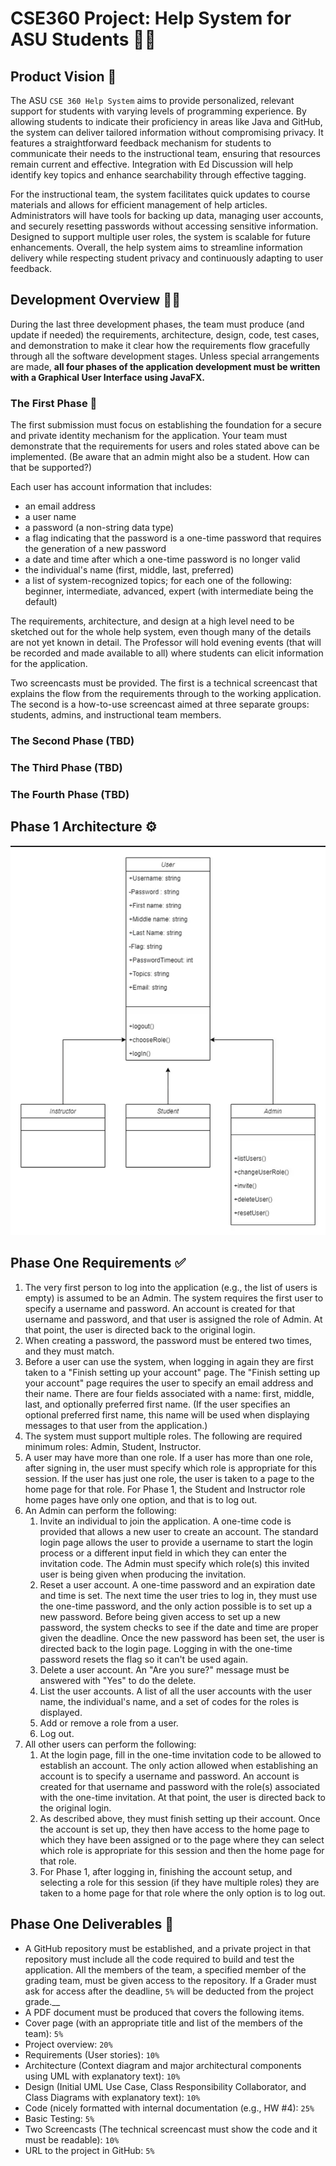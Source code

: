 # CSE360 Project: Help System for ASU Students 🧑‍🏫

## Product Vision 🚀

The ASU `CSE 360 Help System` aims to provide personalized, relevant support for students with varying levels of programming experience. By allowing students to indicate their proficiency in areas like Java and GitHub, the system can deliver tailored information without compromising privacy. It features a straightforward feedback mechanism for students to communicate their needs to the instructional team, ensuring that resources remain current and effective. Integration with Ed Discussion will help identify key topics and enhance searchability through effective tagging.

For the instructional team, the system facilitates quick updates to course materials and allows for efficient management of help articles. Administrators will have tools for backing up data, managing user accounts, and securely resetting passwords without accessing sensitive information. Designed to support multiple user roles, the system is scalable for future enhancements. Overall, the help system aims to streamline information delivery while respecting student privacy and continuously adapting to user feedback.

## Development Overview 🧑‍💻

During the last three development phases, the team must produce (and update if needed) the requirements, architecture, design, code, test cases, and demonstration to make it clear how the requirements flow gracefully through all the software development stages.  Unless special arrangements are made, <strong>all four phases of the application development must be written with a Graphical User Interface using JavaFX. </strong>

### The First Phase 🥇

The first submission must focus on establishing the foundation for a secure and private identity mechanism for the application.  Your team must demonstrate that the requirements for users and roles stated above can be implemented.  (Be aware that an admin might also be a student.  How can that be supported?)

Each user has account information that includes:

- an email address
- a user name
- a password (a non-string data type)
- a flag indicating that the password is a one-time password that requires the generation of a new password
- a date and time after which a one-time password is no longer valid
- the individual's name (first, middle, last, preferred)
- a list of system-recognized topics; for each one of the following: beginner, intermediate, advanced, expert (with intermediate being the default)

The requirements, architecture, and design at a high level need to be sketched out for the whole help system, even though many of the details are not yet known in detail.  The Professor will hold evening events (that will be recorded and made available to all) where students can elicit information for the application.

Two screencasts must be provided.  The first is a technical screencast that explains the flow from the requirements through to the working application.  The second is a how-to-use screencast aimed at three separate groups: students, admins, and instructional team members.

### The Second Phase (TBD)
### The Third Phase  (TBD)
### The Fourth Phase (TBD)

## Phase 1 Architecture ⚙️

![arhitecture](/public/phase1_architecture.png)

## Phase One Requirements ✅

1. The very first person to log into the application (e.g., the list of users is empty) is assumed to be an Admin.  The system requires the first user to specify a username and password.  An account is created for that username and password, and that user is assigned the role of Admin.  At that point, the user is directed back to the original login.
2. When creating a password, the password must be entered two times, and they must match.
3. Before a user can use the system, when logging in again they are first taken to a "Finish setting up your account" page.  The "Finish setting up your account" page requires the user to specify an email address and their name.  There are four fields associated with a name: first, middle, last, and optionally preferred first name.  (If the user specifies an optional preferred first name, this name will be used when displaying messages to that user from the application.)
4. The system must support multiple roles.  The following are required minimum roles: Admin, Student, Instructor.
5. A user may have more than one role.  If a user has more than one role, after signing in, the user must specify which role is appropriate for this session.  If the user has just one role, the user is taken to a page to the home page for that role.  For Phase 1, the Student and Instructor role home pages have only one option, and that is to log out.
6. An Admin can perform the following:
     1. Invite an individual to join the application.  A one-time code is provided that allows a new user to create an account.  The standard login page allows the user to provide a username to start the login process or a different input field in which they can enter the invitation code.  The Admin must specify which role(s) this invited user is being given when producing the invitation.
     2. Reset a user account.  A one-time password and an expiration date and time is set.  The next time the user tries to log in, they must use the one-time password, and the only action possible is to set up a new password.  Before being given access to set up a new password, the system checks to see if the date and time are proper given the deadline.  Once the new password has been set, the user is directed back to the login page. Logging in with the one-time password resets the flag so it can't be used again.
     3. Delete a user account.  An "Are you sure?" message must be answered with "Yes" to do the delete.
     4. List the user accounts. A list of all the user accounts with the user name, the individual's name, and a set of codes for the roles is displayed.
     5. Add or remove a role from a user.
     6. Log out.
7. All other users can perform the following:
     1. At the login page, fill in the one-time invitation code to be allowed to establish an account.  The only action allowed when establishing an account is to specify a username and password.  An account is created for that username and password with the role(s) associated with the one-time invitation.  At that point, the user is directed back to the original login.
     2. As described above, they must finish setting up their account.  Once the account is set up, they then have access to the home page to which they have been assigned or to the page where they can select which role is appropriate for this session and then the home page for that role.
     3. For Phase 1, after logging in, finishing the account setup, and selecting a role for this session (if they have multiple roles) they are taken to a home page for that role where the only option is to log out.


## Phase One Deliverables 🎁

- A GitHub repository must be established, and a private project in that repository must include all the code required to build and test the application.  All the members of the team, a specified member of the grading team, must be given access to the repository.  If a Grader must ask for access after the deadline, `5%` will be deducted from the project grade.__
- A PDF document must be produced that covers the following items.
- Cover page (with an appropriate title and list of the members of the team): `5%`
- Project overview: `20%`
- Requirements (User stories): `10%`
- Architecture (Context diagram and major architectural components using UML with explanatory text): `10%`
- Design (Initial UML Use Case, Class Responsibility Collaborator, and Class Diagrams with explanatory text): `10%`
- Code (nicely formatted with internal documentation (e.g., HW #4): `25%`
- Basic Testing: `5%`
- Two Screencasts (The technical screencast must show the code and it must be readable): `10%`
- URL to the project in GitHub: `5%`